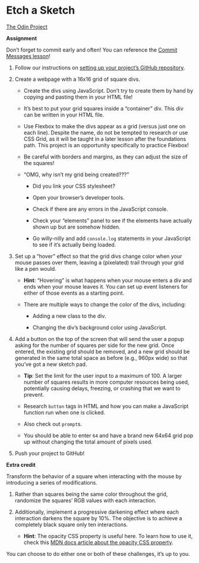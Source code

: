 # Etch a Sketch
[The Odin Project](https://www.theodinproject.com/lessons/foundations-etch-a-sketch)

**Assignment**

Don’t forget to commit early and often! You can reference the [Commit Messages lesson](https://www.theodinproject.com/paths/foundations/courses/foundations/lessons/commit-messages)!

1. Follow our instructions on [setting up your project’s GitHub repository](https://www.theodinproject.com/paths/foundations/courses/foundations/lessons/recipes#setting-up-your-projects-github-repository).

2. Create a webpage with a 16x16 grid of square divs.

    * Create the divs using JavaScript. Don’t try to create them by hand by copying and pasting them in your HTML file!
    * It’s best to put your grid squares inside a “container” div. This div can be written in your HTML file.
    * Use Flexbox to make the divs appear as a grid (versus just one on each line). Despite the name, do not be tempted to research or use CSS Grid, as it will be taught in a later lesson after the foundations path. This project is an opportunity specifically to practice Flexbox!

    * Be careful with borders and margins, as they can adjust the size of the squares!

    * “OMG, why isn’t my grid being created???”
        * Did you link your CSS stylesheet?

        * Open your browser’s developer tools.

        * Check if there are any errors in the JavaScript console.

        * Check your “elements” panel to see if the elements have actually shown up but are somehow hidden.

        * Go willy-nilly and add `console.log` statements in your JavaScript to see if it’s actually being loaded.

3. Set up a “hover” effect so that the grid divs change color when your mouse passes over them, leaving a (pixelated) trail through your grid like a pen would.

    * **Hint**: “Hovering” is what happens when your mouse enters a div and ends when your mouse leaves it. You can set up event listeners for either of those events as a starting point.

    * There are multiple ways to change the color of the divs, including:
        * Adding a new class to the div.

        * Changing the div’s background color using JavaScript.

4. Add a button on the top of the screen that will send the user a popup asking for the number of squares per side for the new grid. Once entered, the existing grid should be removed, and a new grid should be generated in the same total space as before (e.g., 960px wide) so that you’ve got a new sketch pad.

    * **Tip**: Set the limit for the user input to a maximum of 100. A larger number of squares results in more computer resources being used, potentially causing delays, freezing, or crashing that we want to prevent.

    * Research `button` tags in HTML and how you can make a JavaScript function run when one is clicked.

    * Also check out `prompt`s.

    * You should be able to enter `64` and have a brand new 64x64 grid pop up without changing the total amount of pixels used.

5. Push your project to GitHub!

**Extra credit**

Transform the behavior of a square when interacting with the mouse by introducing a series of modifications.

1. Rather than squares being the same color throughout the grid, randomize the squares’ RGB values with each interaction.

2. Additionally, implement a progressive darkening effect where each interaction darkens the square by 10%. The objective is to achieve a completely black square only ten interactions.

    * **Hint**: The opacity CSS property is useful here. To learn how to use it, check this [MDN docs article about the opacity CSS property](https://developer.mozilla.org/en-US/docs/Web/CSS/opacity).

You can choose to do either one or both of these challenges, it’s up to you.